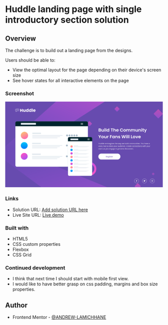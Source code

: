 # Huddle landing page with single introductory section solution

## Overview

The challenge is to build out a landing page from the designs.

Users should be able to:

- View the optimal layout for the page depending on their device's screen size
- See hover states for all interactive elements on the page

### Screenshot

![](./images/project-image.png)

### Links

- Solution URL: [Add solution URL here](https://your-solution-url.com)
- Live Site URL: [Live demo](https://andrew-lc.github.io/Huddle-Landing-Page/)

### Built with

- HTML5
- CSS custom properties
- Flexbox
- CSS Grid

### Continued development

- I think that next time I should start with mobile first view.
- I would like to have better grasp on css padding, margins and box size properties.

## Author

- Frontend Mentor - [@ANDREW-LAMICHHANE](https://www.frontendmentor.io/profile/ANDREW-LAMICHHANE)
